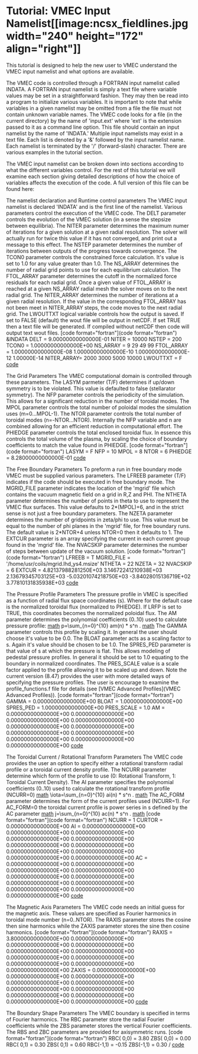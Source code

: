 Tutorial: VMEC Input Namelist\[\[image:ncsx\_fieldlines.jpg width=\"240\" height=\"172\" align=\"right\"\]\]
============================================================================================================

This tutorial is designed to help the new user to VMEC understand the
VMEC input namelist and what options are available.

The VMEC code is controlled through a FORTRAN input namelist called
INDATA. A FORTRAN input namelist is simply a text file where variable
values may be set in a straightforward fashion. They may then be read
into a program to initialize various variables. It is important to note
that while variables in a given namelist may be omitted from a file the
file must not contain unknown variable names. The VMEC code looks for a
file (in the current directory) by the name of \'input.ext\' where
\'ext\' is the extension passed to it as a command line option. This
file should contain an input namelist by the name of \'INDATA.\'
Multiple input namelists may exist in a text file. Each list is denoted
by a \'&\' followed by the input namelist name. Each namelist is
terminated by the \'/\' (forward-slash) character. There are various
examples in the tutorial section.

The VMEC input namelist can be broken down into sections according to
what the different variables control. For the rest of this tutorial we
will examine each section giving detailed descriptions of how the choice
of variables affects the execution of the code. A full version of this
file can be found here:

The namelist declaration and Runtime control parameters The VMEC input
namelist is declared \'INDATA\' and is the first line of the namelist.
Various parameters control the execution of the VMEC code. The DELT
parameter controls the evolution of the VMEC solution (in a sense the
stepsize between equilibria). The NITER parameter determines the maximum
numer of iterations for a given solution at a given radial resolution.
The solver will actually run for twice this value if it has not
converged, and print out a message to this effect. The NSTEP parameter
determines the number of iterations between outputs of the progress
towards convergence. The TCON0 parameter controls the constrained force
calculation. It\'s value is set to 1.0 for any value greater than 1.0.
The NS\_ARRAY determines the number of radial grid points to use for
each equilibrium calculation. The FTOL\_ARRAY parameter determines the
cutoff in the normalized force residuals for each radial grid. Once a
given value of FTOL\_ARRAY is reached at a given NS\_ARRAY radial mesh
the solver moves on to the next radial grid. The NITER\_ARRAY determines
the number of iterations at a given radial resolution. If the value in
the corresponding FTOL\_ARRAY has not been meet in NITER\_ARRAY steps,
the code moves to the next radial grid. The LWOUTTXT logical variable
controls how the output is saved. If set to FALSE (default) the wout
file will be output in netCDF. If set TRUE then a text file will be
generated. If compiled without netCDF then code will output text wout
files. [code format=\"fortran\"](code format="fortran") &INDATA DELT =
9.00000000000000E-01 NITER = 10000 NSTEP = 200 TCON0 =
1.00000000000000E+00 NS\_ARRAY = 9 29 49 99 FTOL\_ARRAY =
1.00000000000000E-08 1.00000000000000E-10 1.00000000000000E-12
1.00000E-14 NITER\_ARRAY= 2000 3000 5000 10000 LWOUTTXT = F [code](code)

The Grid Parameters The VMEC computational domain is controlled through
these parameters. The LASYM parmeter (T/F) determines if up/down
symmetry is to be violated. This value is defaulted to false
(stellarator symmetry). The NFP parameter controls the periodicity of
the simulation. This allows for a significant reduction in the number of
toroidal modes. The MPOL parameter controls the total number of poloidal
modes the simulation uses (m=0\...MPOL-1). The NTOR parameter controls
the total number of toroidal modes (n=-NTOR\...NTOR). Internally the NFP
variable and n are combined allowing for an efficient reduction in
computational effort. The PHIEDGE parameter controls the total enclosed
toroidal flux. In essence this controls the total volume of the plasma,
by scaling the choice of boundary coefficients to match the value found
in PHIEDGE. [code format=\"fortran\"](code format="fortran") LASYM = F
NFP = 10 MPOL = 8 NTOR = 6 PHIEDGE = 8.28000000000000E-01 [code](code)

The Free Boundary Parameters To preform a run in free boundary mode VMEC
must be supplied various parameters. The LFREEB parameter (T/F)
indicates if the code should be executed in free boundary mode. The
MGRID\_FILE parameter indicates the location of the \'mgrid\' file which
contains the vacuum magnetic field on a grid in R,Z and PHI. The NTHETA
parameter determines the number of points in theta to use to represent
the VMEC flux surfaces. This value defaults to 2\*(MPOL)+6, and in the
strict sense is not just a free boundary parameters. The NZETA parameter
determines the number of gridpoints in zeta/phi to use. This value must
be equal to the number of phi planes in the \'mgrid\' file, for free
boundary runs. The default value is 2\*NTOR+4 unless NTOR=0 then it
defaults to 1. The EXTCUR parameter is an array specifying the current
in each current group found in the \'mgrid\' file. The NVACSKIP
parameter determines the number of steps between update of the vacuum
solution. [code format=\"fortran\"](code format="fortran") LFREEB = T
MGRID\_FILE = \'/home/usr/coils/mgrid.lhd\_ys4.msize\' NTHETA = 22 NZETA
= 32 NVACSKIP = 6 EXTCUR = 4.82137988281250E+03 3.14672241210938E+03
2.13679345703125E+03 -5.03201074218750E+03 -3.84028015136719E+02
3.77810131835938E+03 [code](code)

The Pressure Profile Parameters The pressure profile in VMEC is
specified as a function of radial flux space coordinates (s). Where for
the default case is the normalized toroidal flux (normalized to
PHIEDGE). If LRFP is set to TRUE, this coordinates becomes the
normalized poloidal flux. The AM parameter determines the polynomial
coefficients (0..10) used to calculate pressure profile: [math](math)
p=\\sum\_{n=0}\^{10} am(n) \* s\^n . [math](math) The GAMMA parameter
controls this profile by scaling it. In general the user should choose
it\'s value to be 0.0. The BLOAT parameter acts as a scaling factor to
s. Again it\'s value should be chosen to be 1.0. The SPRES\_PED
parameter is that value of s at which the pressure is flat. This allows
modeling of pedestal pressure profiles. In general it should be set to
1.0 equating to the boundary in normalized coordinates. The PRES\_SCALE
value is a scale factor applied to the profile allowing it to be scaled
up and down. Note the current version (8.47) provides the user with more
detailed ways of specifying the pressure profiles. The user is encourage
to examine the profile\_functions.f file for details (see
[VMEC Advanced Profiles](VMEC Advanced Profiles)).
[code format=\"fortran\"](code format="fortran") GAMMA =
0.00000000000000E+00 BLOAT = 1.00000000000000E+00 SPRES\_PED =
1.00000000000000E+00 PRES\_SCALE = 1.0 AM = 0.00000000000000E+00
0.00000000000000E+00 0.00000000000000E+00 0.00000000000000E+00
0.00000000000000E+00 0.00000000000000E+00 0.00000000000000E+00
0.00000000000000E+00 0.00000000000000E+00 0.00000000000000E+00
0.00000000000000E+00 [code](code)

The Toroidal Current / Rotational Transform Parameters The VMEC code
provides the user an option to specify either a rotational transform
radial profile or a toroidal current density profile. The NCURR
parameter determine which form of the profile to use (0: Rotational
Transform, 1: Toroidal Current Density). The AI parameter specifies the
polynomial coefficients (0..10) used to calculate the rotational
transform profile (NCURR=0) [math](math) \\iota=\\sum\_{n=0}\^{10} ai(n)
\* s\^n . [math](math) The AC\_FORM parameter determines the form of the
current profiles used (NCURR=1). For AC\_FORM=0 the toroidal current
profile is power series in s defined by the AC parameter [math](math)
j=\\sum\_{n=0}\^{10} ac(n) \* s\^n . [math](math)
[code format=\"fortran\"](code format="fortran") NCURR = 1 CURTOR =
0.00000000000000E+00 AI = 0.00000000000000E+00 0.00000000000000E+00
0.00000000000000E+00 0.00000000000000E+00 0.00000000000000E+00
0.00000000000000E+00 0.00000000000000E+00 0.00000000000000E+00
0.00000000000000E+00 0.00000000000000E+00 0.00000000000000E+00 AC =
0.00000000000000E+00 0.00000000000000E+00 0.00000000000000E+00
0.00000000000000E+00 0.00000000000000E+00 0.00000000000000E+00
0.00000000000000E+00 0.00000000000000E+00 0.00000000000000E+00
0.00000000000000E+00 0.00000000000000E+00 [code](code)

The Magnetic Axis Parameters The VMEC code needs an initial guess for
the magnetic axis. These values are specified as Fourier harmonics in
toroidal mode number (n=0..NTOR). The RAXIS parameter stores the cosine
then sine harmonics while the ZAXIS parameter stores the sine then
cosine harmonics. [code format=\"fortran\"](code format="fortran") RAXIS
= 3.80000000000000E+00 0.00000000000000E+00 0.00000000000000E+00
0.00000000000000E+00 0.00000000000000E+00 0.00000000000000E+00
0.00000000000000E+00 0.00000000000000E+00 0.00000000000000E+00
0.00000000000000E+00 0.00000000000000E+00 ZAXIS = 0.00000000000000E+00
0.00000000000000E+00 0.00000000000000E+00 0.00000000000000E+00
0.00000000000000E+00 0.00000000000000E+00 0.00000000000000E+00
0.00000000000000E+00 0.00000000000000E+00 0.00000000000000E+00
0.00000000000000E+00 [code](code)

The Boundary Shape Parameters The VMEC boundary is specified in terms of
Fourier harmonics. The RBC parameter store the radial Fourier
coefficients while the ZBS parameter stores the vertical Fourier
coefficients. The RBS and ZBC parameters are provided for axisymmetric
runs. [code format=\"fortran\"](code format="fortran") RBC( 0,0) = 3.80
ZBS( 0,0) = 0.00 RBC( 0,1) = 0.30 ZBS( 0,1) = 0.60 RBC(-1,1) = -0.15
ZBS(-1,1) = 0.30 / [code](code)
